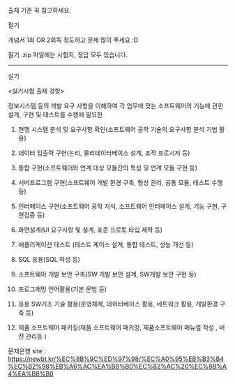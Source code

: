 출제 기준 꼭 참고하세요.

필기

개념서 1회 OR 2회독 정도하고 문제 많이 푸세요 :D


필기 .zip 파일에는 시험지, 정답 모두 있습니다.

------------------------------------------------------------------------------------------------------------------------------

실기

<실기시험 출제 경향>

정보시스템 등의 개발 요구 사항을 이해하여 각 업무에 맞는 소프트웨어의 기능에 관한 설계, 구현 및 테스트를 수행에 필요한 

1. 현행 시스템 분석 및 요구사항 확인(소프트웨어 공학 기술의 요구사항 분석 기법 활용)

2. 데이터 입출력 구현(논리, 물리데이터베이스 설계, 조작 프로시저 등)

3. 통합 구현(소프트웨어와 연계 대상 모듈간의 특성 및 연계 모듈 구현 등)

4. 서버프로그램 구현(소프트웨어 개발 환경 구축, 형상 관리, 공통 모듈, 테스트 수행 등)

5. 인터페이스 구현(소프트웨어 공학 지식, 소프트웨어 인터페이스 설계, 기능 구현, 구현검증 등)

6. 화면설계(UI 요구사항 및 설계, 표준 프로토 타입 제작 등)

7. 애플리케이션 테스트 (테스트 케이스 설계, 통합 테스트, 성능 개선 등)

8. SQL 응용(SQL 작성 등)

9. 소프트웨어 개발 보안 구축(SW 개발 보안 설계, SW개발 보안 구현 등)

10. 프로그래밍 언어활용(기본 문법 등)

11. 응용 SW기초 기술 활용(운영체제, 데이터베이스 활용, 네트워크 활용, 개발환경 구축 등)

12. 제품 소프트웨어 패키징(제품 소프트웨어 패키징, 제품소프트웨어 매뉴얼 작성 , 버전 관리등 )

문제은행 site : https://newbt.kr/%EC%8B%9C%ED%97%98/%EC%A0%95%EB%B3%B4%EC%B2%98%EB%A6%AC%EA%B8%B0%EC%82%AC%20%EC%8B%A4%EA%B8%B0
